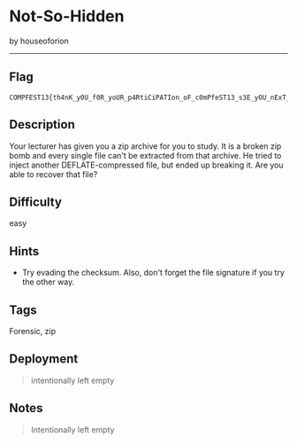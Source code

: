 # Not-So-Hidden

by houseoforion

---

## Flag

```
COMPFEST13{th4nK_y0U_f0R_yoUR_p4RtiCiPATIon_oF_c0mPfeST13_s3E_yOU_nExT_yE4R_ea0bcf370b}
```

## Description
Your lecturer has given you a zip archive for you to study. It is a broken zip bomb and every single file can't be extracted from that archive. He tried to inject another DEFLATE-compressed file, but ended up breaking it. Are you able to recover that file?

## Difficulty
easy

## Hints
* Try evading the checksum. Also, don't forget the file signature if you try the other way.

## Tags
Forensic, zip

## Deployment
> intentionally left empty

## Notes
> Intentionally left empty
